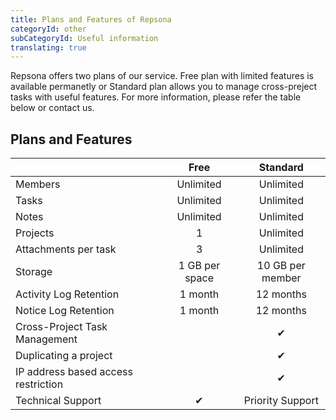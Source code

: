 ```yaml
---
title: Plans and Features of Repsona
categoryId: other
subCategoryId: Useful information
translating: true
---
```


Repsona offers two plans of our service. Free plan with limited features is available permanetly or Standard plan allows you to manage cross-preject tasks with useful features. For more information, please refer the table below or contact us. 

## Plans and Features

|| Free | Standard |
|---|:---:|:---:|
|Members | Unlimited | Unlimited |
|Tasks | Unlimited | Unlimited |
|Notes | Unlimited | Unlimited |
|Projects | 1 | Unlimited |
|Attachments per task | 3 | Unlimited |
|Storage | 1 GB per space | 10 GB per member |
|Activity Log Retention | 1 month | 12 months |
|Notice Log Retention | 1 month | 12 months |
|Cross-Project Task Management|  |✔|
|Duplicating a project|  |✔|
|IP address based access restriction |  |✔|
|Technical Support | ✔ | Priority Support |
